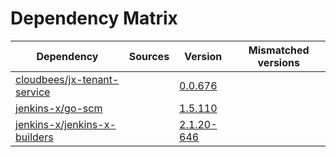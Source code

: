 # Dependency Matrix

Dependency | Sources | Version | Mismatched versions
---------- | ------- | ------- | -------------------
[cloudbees/jx-tenant-service](https://github.com/cloudbees/jx-tenant-service) |  | [0.0.676](https://github.com/cloudbees/jx-tenant-service/releases/tag/v0.0.676) | 
[jenkins-x/go-scm](https://github.com/jenkins-x/go-scm) |  | [1.5.110]() | 
[jenkins-x/jenkins-x-builders](https://github.com/jenkins-x/jenkins-x-builders) |  | [2.1.20-646]() | 
